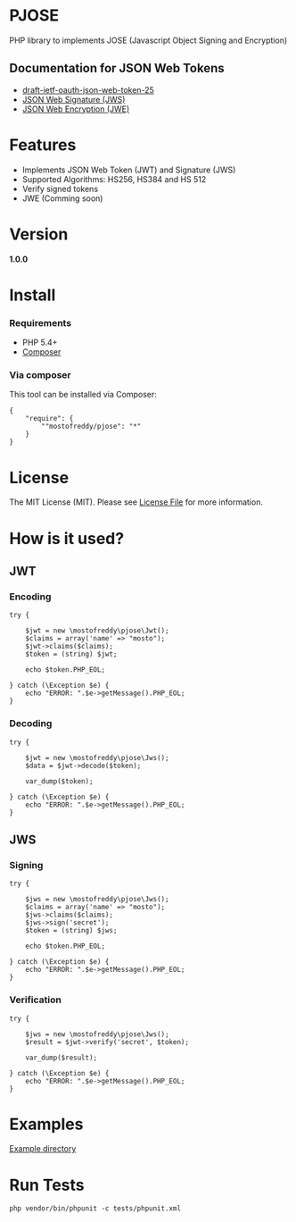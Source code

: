 PJOSE
=====

PHP library to implements JOSE (Javascript Object Signing and Encryption)

Documentation for JSON Web Tokens
---------------------------------

* [draft-ietf-oauth-json-web-token-25](http://tools.ietf.org/html/draft-ietf-oauth-json-web-token-25)
* [JSON Web Signature (JWS)](http://tools.ietf.org/html/draft-ietf-jose-json-web-signature-31)
* [JSON Web Encryption (JWE)](http://tools.ietf.org/html/draft-ietf-jose-json-web-encryption-31)

Features
========

* Implements JSON Web Token (JWT) and Signature (JWS)
* Supported Algorithms: HS256, HS384 and HS 512
* Verify signed tokens
* JWE (Comming soon)

Version
=======

__1.0.0__

Install
=======

### Requirements

* PHP 5.4+
* [Composer](http://getcomposer.org)

### Via composer

This tool can be installed via Composer:

    {
        "require": {
            ""mostofreddy/pjose": "*"
        }
    }

License
=======

The MIT License (MIT). Please see [License File](https://github.com/mostofreddy/pjose/blob/master/LICENSE.md) for more information.

How is it used?
===============

JWT
---

### Encoding

    try {

        $jwt = new \mostofreddy\pjose\Jwt();
        $claims = array('name' => "mosto");
        $jwt->claims($claims);
        $token = (string) $jwt;

        echo $token.PHP_EOL;

    } catch (\Exception $e) {
        echo "ERROR: ".$e->getMessage().PHP_EOL;
    }

### Decoding

    try {

        $jwt = new \mostofreddy\pjose\Jws();
        $data = $jwt->decode($token);

        var_dump($token);

    } catch (\Exception $e) {
        echo "ERROR: ".$e->getMessage().PHP_EOL;
    }

JWS
---

### Signing

    try {

        $jws = new \mostofreddy\pjose\Jws();
        $claims = array('name' => "mosto");
        $jws->claims($claims);
        $jws->sign('secret');
        $token = (string) $jws;

        echo $token.PHP_EOL;

    } catch (\Exception $e) {
        echo "ERROR: ".$e->getMessage().PHP_EOL;
    }

### Verification

    try {

        $jws = new \mostofreddy\pjose\Jws();
        $result = $jwt->verify('secret', $token);

        var_dump($result);

    } catch (\Exception $e) {
        echo "ERROR: ".$e->getMessage().PHP_EOL;
    }

Examples
========

[Example directory](https://github.com/mostofreddy/pjose/tree/master/examples)

Run Tests
=========

    php vendor/bin/phpunit -c tests/phpunit.xml 


